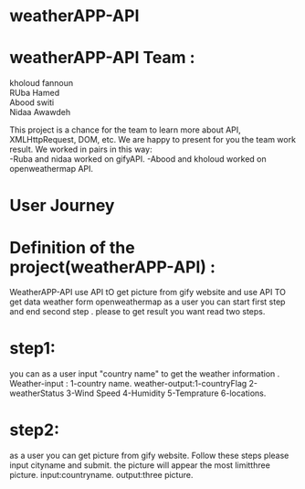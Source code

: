 # weatherAPP-API

# weatherAPP-API Team :
 kholoud fannoun<br>
 RUba Hamed<br> 
 Abood switi<br>
 Nidaa Awawdeh <br>

 This project is a chance for the team to learn more about   API, XMLHttpRequest, DOM, etc.
 We are  happy to present for you the team work result.
 We worked in pairs in this way:<br>
-Ruba and nidaa worked on  gifyAPI.
-Abood and  kholoud worked on openweathermap API.



 # User Journey

 
 # Definition of the project(weatherAPP-API) :
 WeatherAPP-API use API tO get  picture from  gify website and use API TO get data weather form openweathermap
  as a user you can start first step and end second step .
  please  to get result you want  read  two steps.
 
 # step1:
  you can as a user input "country name" to get the weather information .
  Weather-input : 1-country name.
  weather-output:1-countryFlag 2-weatherStatus 3-Wind Speed 4-Humidity 5-Temprature 6-locations.
  
  # step2:
  as a user you can get  picture from  gify website.
  Follow these steps  please
  input cityname and submit.  the picture will appear the most limitthree picture.
  input:countryname.
  output:three picture.

